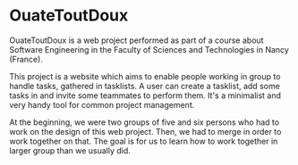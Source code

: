 # OuateToutDoux

OuateToutDoux is a web project performed as part of a course about Software Engineering in the Faculty of Sciences and Technologies in Nancy (France).

This project is a website which aims to enable people working in group to handle tasks, gathered in tasklists.
A user can create a tasklist, add some tasks in and invite some teammates to perform them. It's a minimalist and very handy tool for common project management.

At the beginning, we were two groups of five and six persons  who had to work on the design of this web project. Then, we had to merge in order to work together on that. The goal is for us to learn how to work together in larger group than we usually did.
